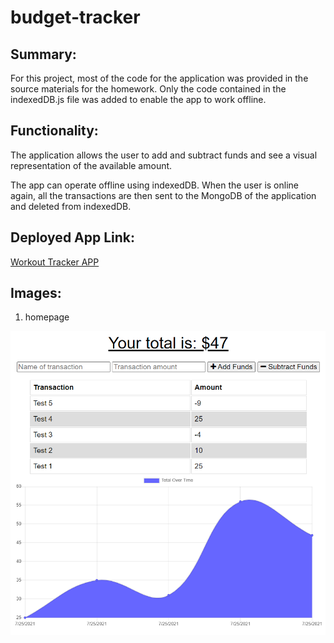 # budget-tracker

## Summary:

For this project, most of the code for the application was provided in the source materials for the homework. Only the code contained in the indexedDB.js file was added to enable the app to work offline.

## Functionality:

The application allows the user to add and subtract funds and see a visual representation of the available amount.

The app can operate offline using indexedDB. When the user is online again, all the transactions are then sent to the MongoDB of the application and deleted from indexedDB.

## Deployed App Link:

[Workout Tracker APP](https://murmuring-castle-74097.herokuapp.com/)

## Images:

1. homepage

![](public/images/homepage.png)
